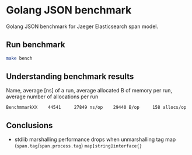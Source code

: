 # Golang JSON benchmark
Golang JSON benchmark for Jaeger Elasticsearch span model.

## Run benchmark
```bash
make bench
```

## Understanding benchmark results
Name, average [ns] of a run, average allocated B of memory per run, average number of allocations per run
```
BenchmmarkXX    44541     27849 ns/op    29440 B/op     158 allocs/op
```

## Conclusions

* stdlib marshalling performance drops when unmarshalling tag map (`span.tag`/`span.process.tag`) `map[string]interface{}`
